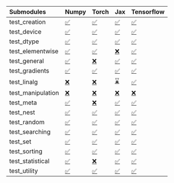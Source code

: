 | Submodules        | Numpy                                                                                                                           | Torch                                                                                                                           | Jax                                                                                                                             | Tensorflow                                                                                                                      |
|:------------------|:--------------------------------------------------------------------------------------------------------------------------------|:--------------------------------------------------------------------------------------------------------------------------------|:--------------------------------------------------------------------------------------------------------------------------------|:--------------------------------------------------------------------------------------------------------------------------------|
| test_creation     | <a href="https://github.com/unifyai/ivy/runs/7971810293?check_suite_focus=true" rel="noopener noreferrer" target="_blank">✅</a> | <a href="https://github.com/unifyai/ivy/runs/7971812307?check_suite_focus=true" rel="noopener noreferrer" target="_blank">✅</a> | <a href="https://github.com/unifyai/ivy/runs/7971814717?check_suite_focus=true" rel="noopener noreferrer" target="_blank">✅</a> | <a href="https://github.com/unifyai/ivy/runs/7971816940?check_suite_focus=true" rel="noopener noreferrer" target="_blank">✅</a> |
| test_device       | <a href="https://github.com/unifyai/ivy/runs/7971810423?check_suite_focus=true" rel="noopener noreferrer" target="_blank">✅</a> | <a href="https://github.com/unifyai/ivy/runs/7971812434?check_suite_focus=true" rel="noopener noreferrer" target="_blank">✅</a> | <a href="https://github.com/unifyai/ivy/runs/7971814865?check_suite_focus=true" rel="noopener noreferrer" target="_blank">✅</a> | <a href="https://github.com/unifyai/ivy/runs/7971817081?check_suite_focus=true" rel="noopener noreferrer" target="_blank">✅</a> |
| test_dtype        | <a href="https://github.com/unifyai/ivy/runs/7971810600?check_suite_focus=true" rel="noopener noreferrer" target="_blank">✅</a> | <a href="https://github.com/unifyai/ivy/runs/7971812580?check_suite_focus=true" rel="noopener noreferrer" target="_blank">✅</a> | <a href="https://github.com/unifyai/ivy/runs/7971814992?check_suite_focus=true" rel="noopener noreferrer" target="_blank">✅</a> | <a href="https://github.com/unifyai/ivy/runs/7971817260?check_suite_focus=true" rel="noopener noreferrer" target="_blank">✅</a> |
| test_elementwise  | <a href="https://github.com/unifyai/ivy/runs/7971810707?check_suite_focus=true" rel="noopener noreferrer" target="_blank">✅</a> | <a href="https://github.com/unifyai/ivy/runs/7971812677?check_suite_focus=true" rel="noopener noreferrer" target="_blank">✅</a> | <a href="https://github.com/unifyai/ivy/runs/7971815127?check_suite_focus=true" rel="noopener noreferrer" target="_blank">❌</a> | <a href="https://github.com/unifyai/ivy/runs/7971817428?check_suite_focus=true" rel="noopener noreferrer" target="_blank">✅</a> |
| test_general      | <a href="https://github.com/unifyai/ivy/runs/7971810811?check_suite_focus=true" rel="noopener noreferrer" target="_blank">✅</a> | <a href="https://github.com/unifyai/ivy/runs/7971812803?check_suite_focus=true" rel="noopener noreferrer" target="_blank">❌</a> | <a href="https://github.com/unifyai/ivy/runs/7971815253?check_suite_focus=true" rel="noopener noreferrer" target="_blank">✅</a> | <a href="https://github.com/unifyai/ivy/runs/7971817670?check_suite_focus=true" rel="noopener noreferrer" target="_blank">✅</a> |
| test_gradients    | <a href="https://github.com/unifyai/ivy/runs/7971810923?check_suite_focus=true" rel="noopener noreferrer" target="_blank">✅</a> | <a href="https://github.com/unifyai/ivy/runs/7971812952?check_suite_focus=true" rel="noopener noreferrer" target="_blank">✅</a> | <a href="https://github.com/unifyai/ivy/runs/7971815513?check_suite_focus=true" rel="noopener noreferrer" target="_blank">✅</a> | <a href="https://github.com/unifyai/ivy/runs/7971817972?check_suite_focus=true" rel="noopener noreferrer" target="_blank">✅</a> |
| test_linalg       | <a href="https://github.com/unifyai/ivy/runs/7971811069?check_suite_focus=true" rel="noopener noreferrer" target="_blank">❌</a> | <a href="https://github.com/unifyai/ivy/runs/7971813103?check_suite_focus=true" rel="noopener noreferrer" target="_blank">❌</a> | <a href="https://github.com/unifyai/ivy/runs/7971815669?check_suite_focus=true" rel="noopener noreferrer" target="_blank">⌛</a> | <a href="https://github.com/unifyai/ivy/runs/7971818109?check_suite_focus=true" rel="noopener noreferrer" target="_blank">✅</a> |
| test_manipulation | <a href="https://github.com/unifyai/ivy/runs/7971811279?check_suite_focus=true" rel="noopener noreferrer" target="_blank">❌</a> | <a href="https://github.com/unifyai/ivy/runs/7971813214?check_suite_focus=true" rel="noopener noreferrer" target="_blank">❌</a> | <a href="https://github.com/unifyai/ivy/runs/7971815853?check_suite_focus=true" rel="noopener noreferrer" target="_blank">❌</a> | <a href="https://github.com/unifyai/ivy/runs/7971818270?check_suite_focus=true" rel="noopener noreferrer" target="_blank">❌</a> |
| test_meta         | <a href="https://github.com/unifyai/ivy/runs/7971811409?check_suite_focus=true" rel="noopener noreferrer" target="_blank">✅</a> | <a href="https://github.com/unifyai/ivy/runs/7971813380?check_suite_focus=true" rel="noopener noreferrer" target="_blank">❌</a> | <a href="https://github.com/unifyai/ivy/runs/7971816007?check_suite_focus=true" rel="noopener noreferrer" target="_blank">✅</a> | <a href="https://github.com/unifyai/ivy/runs/7971818407?check_suite_focus=true" rel="noopener noreferrer" target="_blank">✅</a> |
| test_nest         | <a href="https://github.com/unifyai/ivy/runs/7971811517?check_suite_focus=true" rel="noopener noreferrer" target="_blank">✅</a> | <a href="https://github.com/unifyai/ivy/runs/7971813517?check_suite_focus=true" rel="noopener noreferrer" target="_blank">✅</a> | <a href="https://github.com/unifyai/ivy/runs/7971816096?check_suite_focus=true" rel="noopener noreferrer" target="_blank">✅</a> | <a href="https://github.com/unifyai/ivy/runs/7971818529?check_suite_focus=true" rel="noopener noreferrer" target="_blank">✅</a> |
| test_random       | <a href="https://github.com/unifyai/ivy/runs/7971811612?check_suite_focus=true" rel="noopener noreferrer" target="_blank">✅</a> | <a href="https://github.com/unifyai/ivy/runs/7971813751?check_suite_focus=true" rel="noopener noreferrer" target="_blank">✅</a> | <a href="https://github.com/unifyai/ivy/runs/7971816204?check_suite_focus=true" rel="noopener noreferrer" target="_blank">✅</a> | <a href="https://github.com/unifyai/ivy/runs/7971818741?check_suite_focus=true" rel="noopener noreferrer" target="_blank">✅</a> |
| test_searching    | <a href="https://github.com/unifyai/ivy/runs/7971811785?check_suite_focus=true" rel="noopener noreferrer" target="_blank">✅</a> | <a href="https://github.com/unifyai/ivy/runs/7971813922?check_suite_focus=true" rel="noopener noreferrer" target="_blank">✅</a> | <a href="https://github.com/unifyai/ivy/runs/7971816305?check_suite_focus=true" rel="noopener noreferrer" target="_blank">✅</a> | <a href="https://github.com/unifyai/ivy/runs/7971818883?check_suite_focus=true" rel="noopener noreferrer" target="_blank">✅</a> |
| test_set          | <a href="https://github.com/unifyai/ivy/runs/7971811924?check_suite_focus=true" rel="noopener noreferrer" target="_blank">✅</a> | <a href="https://github.com/unifyai/ivy/runs/7971814043?check_suite_focus=true" rel="noopener noreferrer" target="_blank">✅</a> | <a href="https://github.com/unifyai/ivy/runs/7971816412?check_suite_focus=true" rel="noopener noreferrer" target="_blank">✅</a> | <a href="https://github.com/unifyai/ivy/runs/7971819023?check_suite_focus=true" rel="noopener noreferrer" target="_blank">✅</a> |
| test_sorting      | <a href="https://github.com/unifyai/ivy/runs/7971812023?check_suite_focus=true" rel="noopener noreferrer" target="_blank">✅</a> | <a href="https://github.com/unifyai/ivy/runs/7971814245?check_suite_focus=true" rel="noopener noreferrer" target="_blank">✅</a> | <a href="https://github.com/unifyai/ivy/runs/7971816518?check_suite_focus=true" rel="noopener noreferrer" target="_blank">✅</a> | <a href="https://github.com/unifyai/ivy/runs/7971819161?check_suite_focus=true" rel="noopener noreferrer" target="_blank">✅</a> |
| test_statistical  | <a href="https://github.com/unifyai/ivy/runs/7971812124?check_suite_focus=true" rel="noopener noreferrer" target="_blank">✅</a> | <a href="https://github.com/unifyai/ivy/runs/7971814463?check_suite_focus=true" rel="noopener noreferrer" target="_blank">❌</a> | <a href="https://github.com/unifyai/ivy/runs/7971816700?check_suite_focus=true" rel="noopener noreferrer" target="_blank">✅</a> | <a href="https://github.com/unifyai/ivy/runs/7971819312?check_suite_focus=true" rel="noopener noreferrer" target="_blank">✅</a> |
| test_utility      | <a href="https://github.com/unifyai/ivy/runs/7971812208?check_suite_focus=true" rel="noopener noreferrer" target="_blank">✅</a> | <a href="https://github.com/unifyai/ivy/runs/7971814590?check_suite_focus=true" rel="noopener noreferrer" target="_blank">✅</a> | <a href="https://github.com/unifyai/ivy/runs/7971816808?check_suite_focus=true" rel="noopener noreferrer" target="_blank">✅</a> | <a href="https://github.com/unifyai/ivy/runs/7971819469?check_suite_focus=true" rel="noopener noreferrer" target="_blank">✅</a> |